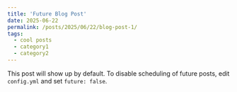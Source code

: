 ```yaml
---
title: 'Future Blog Post'
date: 2025-06-22
permalink: /posts/2025/06/22/blog-post-1/
tags:
  - cool posts
  - category1
  - category2
---
```


This post will show up by default. To disable scheduling of future posts, edit `config.yml` and set `future: false`. 
